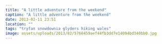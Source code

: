 ```yaml
---
title: "A little adventure from the weekend"
caption: "A little adventure from the weekend"
date: 2013-02-11 23:51
location: ""
tags: "tryfan snowdownia glyders hiking wales"
image: assets/uploads/2013/02/5766459aef44fb3dd7e14094bd340bb0.jpg
---
```

